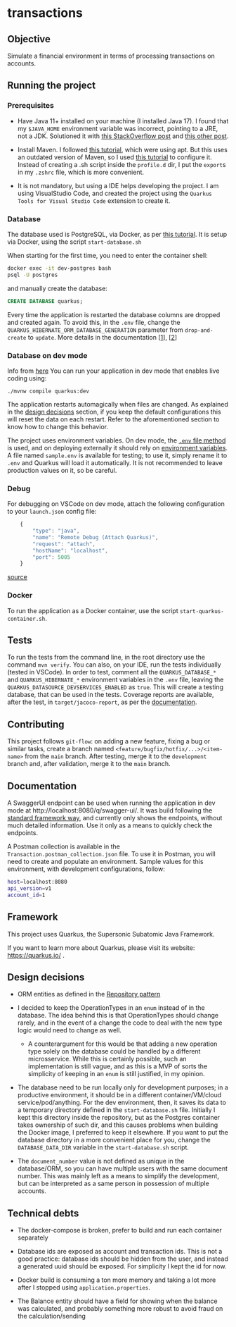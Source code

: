 # transactions

## Objective

Simulate a financial environment in terms of processing transactions on accounts.

## Running the project

### Prerequisites

* Have Java 11+ installed on your machine (I installed Java 17). I found that my `$JAVA_HOME` environment variable was incorrect, pointing to a JRE, not a JDK. Solutioned it with [this StackOverflow post](https://stackoverflow.com/questions/43496192/java-home-should-point-to-a-jdk-not-a-jre) and [this other post](https://vitux.com/how-to-setup-java_home-path-in-ubuntu/).

* Install Maven. I followed [this tutorial](https://linuxize.com/post/how-to-install-apache-maven-on-ubuntu-20-04/), which were using apt. But this uses an outdated version of Maven, so I used [this tutorial](https://linuxize.com/post/how-to-install-apache-maven-on-ubuntu-18-04/) to configure it. Instead of creating a .sh script inside the `profile.d` dir, I put the `export`s in my `.zshrc` file, which is more convenient.

* It is not mandatory, but using a IDE helps developing the project. I am using VisualStudio Code, and created the project using the `Quarkus Tools for Visual Studio Code` extension to create it.


### Database

The database used is PostgreSQL, via Docker, as per [this tutorial](https://renatogroffe.medium.com/postgresql-pgadmin-4-docker-compose-montando-rapidamente-um-ambiente-para-uso-55a2ab230b89). It is setup via Docker, using the script `start-database.sh`

When starting for the first time, you need to enter the container shell:

```bash
docker exec -it dev-postgres bash
psql -U postgres
```

and manually create the database:

```SQL
CREATE DATABASE quarkus;
```

Every time the application is restarted the database columns are dropped and created again. To avoid this, in the `.env` file, change the `QUARKUS_HIBERNATE_ORM_DATABASE_GENERATION` parameter from `drop-and-create` to `update`. More details in the documentation [[1](https://quarkus.io/guides/datasource#jdbc-datasource)], [[2](https://access.redhat.com/documentation/en-us/red_hat_build_of_quarkus/1.7/html-single/configuring_data_sources_in_your_quarkus_applications/index)]

### Database on dev mode

Info from [here](https://hub.docker.com/_/postgres)
You can run your application in dev mode that enables live coding using:
```shell script
./mvnw compile quarkus:dev
```

The application restarts automagically when files are changed. As explained in the [design decisions](#design-decisions) section, if you keep the default configurations this will reset the data on each restart. Refer to the aforementioned section to know how to change this behavior.

The project uses environment variables. On dev mode, the [`.env` file method](https://quarkus.io/guides/config-reference#env-file) is used, and on deploying externally it should rely on [environment variables](https://12factor.net/config). A file named `sample.env` is available for testing; to use it, simply rename it to `.env` and Quarkus will load it automatically. It is not recommended to leave production values on it, so be careful.

### Debug

For debugging on VSCode on dev mode, attach the following configuration to your `launch.json` config file:

```javascript
    {
        "type": "java",
        "name": "Remote Debug (Attach Quarkus)",
        "request": "attach",
        "hostName": "localhost",
        "port": 5005
    }
```

[source](https://suedbroecker.net/2021/04/29/configure-the-attach-debug-for-quarkus-in-visual-studio-code/)

### Docker

To run the application as a Docker container, use the script `start-quarkus-container.sh`.

## Tests

To run the tests from the command line, in the root directory use the command `mvn verify`. You can also, on your IDE, run the tests individually (tested in VSCode). In order to test, comment all the `QUARKUS_DATABASE_*` and `QUARKUS_HIBERNATE_*` environment variables in the `.env` file, leaving the `QUARKUS_DATASOURCE_DEVSERVICES_ENABLED` as `true`. This will create a testing database, that can be used in the tests. Coverage reports are available, after the test, in `target/jacoco-report`, as per the [documentation](https://quarkus.io/guides/tests-with-coverage).

## Contributing

This project follows `git-flow`: on adding a new feature, fixing a bug or similar tasks, create a branch named `<feature/bugfix/hotfix/...>/<item-name>` from the `main` branch. After testing, merge it to the `development` branch and, after validation, merge it to the `main` branch.

## Documentation

A SwaggerUI endpoint can be used when running the application in dev mode at http://localhost:8080/q/swagger-ui/. It was build following the [standard framework way](https://quarkus.io/guides/openapi-swaggerui), and currently only shows the endpoints, without much detailed information. Use it only as a means to quickly check the endpoints.

A Postman collection is available in the `Transaction.postman_collection.json` file. To use it in Postman, you will need to create and populate an environment. Sample values for this environment, with development configurations, follow:

```bash
host=localhost:8080
api_version=v1
account_id=1
```


## Framework

This project uses Quarkus, the Supersonic Subatomic Java Framework.

If you want to learn more about Quarkus, please visit its website: https://quarkus.io/ .

## Design decisions

* ORM entities as defined in the [Repository pattern](https://quarkus.io/guides/hibernate-orm-panache#solution-2-using-the-repository-pattern)

* I decided to keep the OperationTypes in an `enum` instead of in the database. The idea behind this is that OperationTypes should change rarely, and in the event of a change the code to deal with the new type logic would need to change as well.
    * A counterargument for this would be that adding a new operation type solely on the database could be handled by a different microsservice. While this is certainly possible, such an implementation is still vague, and as this is a MVP of sorts the simplicity of keeping in an `enum` is still justified, in my opinion.

* The database need to be run locally only for development purposes; in a productive environment, it should be in a different container/VM/cloud service/pod/anything. For the dev environment, then, it saves its data to a temporary directory defined in the `start-database.sh` file. Initially I kept this directory inside the repository, but as the Postgres container takes ownership of such dir, and this causes problems when building the Docker image, I preferred to keep it elsewhere. If you want to put the database directory in a more convenient place for you, change the `DATABASE_DATA_DIR` variable in the `start-database.sh` script.

* The `document_number` value is not defined as unique in the database/ORM, so you can have multiple users with the same document number. This was mainly left as a means to simplify the development, but can be interpreted as a same person in possession of multiple accounts.

## Technical debts

* The docker-compose is broken, prefer to build and run each container separately

* Database ids are exposed as account and transaction ids. This is not a good practice: database ids should be hidden from the user, and instead a generated uuid should be exposed. For simplicity I kept the id for now.

* Docker build is consuming a ton more memory and taking a lot more after I stopped using `application.properties`.

* The Balance entity should have a field for showing when the balance was calculated, and probably something more robust to avoid fraud on the calculation/sending
